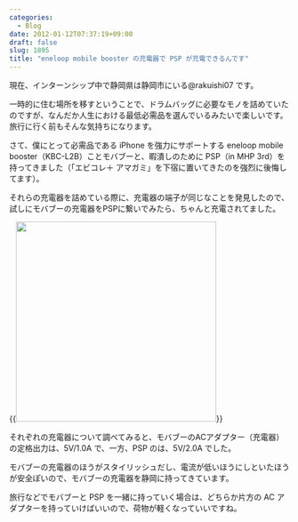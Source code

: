 ```yaml
---
categories:
  - Blog
date: 2012-01-12T07:37:19+09:00
draft: false
slug: 1895
title: "eneloop mobile booster の充電器で PSP が充電できるんです"
---
```


現在、インターンシップ中で静岡県は静岡市にいる@rakuishi07 です。

一時的に住む場所を移すということで、ドラムバッグに必要なモノを詰めていたのですが、なんだか人生における最低必需品を選んでいるみたいで楽しいです。旅行に行く前もそんな気持ちになります。

さて、僕にとって必需品である iPhone を強力にサポートする eneloop mobile booster（KBC-L2B）ことモバブーと、暇潰しのために PSP（in MHP 3rd）を持ってきました（「エビコレ＋ アマガミ」を下宿に置いてきたのを強烈に後悔してます）。

それらの充電器を詰めている際に、充電器の端子が同じなことを発見したので、試しにモバブーの充電器をPSPに繋いでみたら、ちゃんと充電されてました。

{{<img alt="" src="/images/2012/01/1895_1.jpg" width="360" height="360">}}

それぞれの充電器について調べてみると、モバブーのACアダプター（充電器）の定格出力は、5V/1.0A で、一方、PSP のは、5V/2.0A でした。

モバブーの充電器のほうがスタイリッシュだし、電流が低いほうにしといたほうが安全ぽいので、モバブーの充電器を静岡に持ってきています。

旅行などでモバブーと PSP を一緒に持っていく場合は、どちらか片方の AC アダプターを持っていけばいいので、荷物が軽くなっていいですね。
